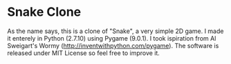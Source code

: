 # Snake Clone

As the name says, this is a clone of "Snake", a very simple 2D game. I made it enterely in Python (2.7.10) using Pygame (9.0.1). I took ispiration from Al Sweigart's Wormy (http://inventwithpython.com/pygame). The software is released under MIT License so feel free to improve it. 

